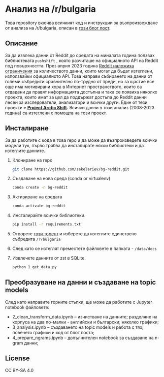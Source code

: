 # Анализ на /r/bulgaria
Това repository вкючва всичкият код и инструкции за възпроизвеждане от анализа на /r/bulgaria, описан в [този блог пост](https://ivaylo.xyz).

## Описание
За да извлека данни от Reddit до средата на миналата година ползвах библиотеката `pushshift` , която разчиташе на официалното API на Reddit под повърхността.
През април 2023 година [Reddit наложиха ограничения](https://www.theverge.com/2023/4/18/23688463/reddit-developer-api-terms-change-monetization-ai) за количеството данни, които могат да бъдат изтеглени, използвайки официалното API. Това направи събирането на данни от големи събредити сравнително по-трудно от преди, но за щастие все още има мотивирани хора в Интернет пространството, които са отдадени да правят информацията достъпна и така се появиха няколко проекта, които имат за цел да поддържат достъпа до Reddit данни лесен за изследователи, анализатори и всички други. Един от тези проекти е **[Project Arctic Shift](https://github.com/ArthurHeitmann/arctic_shift).** Всички данни в този анализ (2008-2023 година) са изтеглени с помощта на този проект.

## Инсталиране

За да работите с кода в това repo и да може да възпроизведете всички модели тук, първо трябва да инсталирате някои библиотеки и да изтеглите данните.

1. Клониране на repo
   ```sh
   git clone https://github.com/sakelariev/bg-reddit.git
   ```
2. Създаване на нова среда (conda or virtualenv)
    ```sh
    conda create -n bg-reddit
    ```
3. Активиране на средата
    ```sh
    conda activate bg-reddit
    ```
3. Инсталирайте всички библиотеки.
   ```sh
   pip install -r requirements.txt
   ```
4. Отворете [този торент](https://academictorrents.com/details/56aa49f9653ba545f48df2e33679f014d2829c10) и изберете да изтеглите единствено събредита `/r/bulgaria`

5. След като се изтеглят преместете файловете в папката - `/data/docs`
   
6. Извлечете данните от zst в SQLite.
    ```sh
    python 1_get_data.py
    ```

## Преобразуване на данни и създаване на topic models
След като направите горните стъпки, ще може да работите с Jupyter notebook файловете:
* 2_clean_transform_data.ipynb – изчистване на данните; разделяне на корпуса на два по-малки - английски и български; няколко графики;
* 3_analysis.ipynb – създаването на topic models и работа с тях; повечето графики и код от блог поста;
* 4_prepare_ngrams.ipynb – допълнителен notebook за създаване на n-gram данни;


## License

 CC BY-SA 4.0

